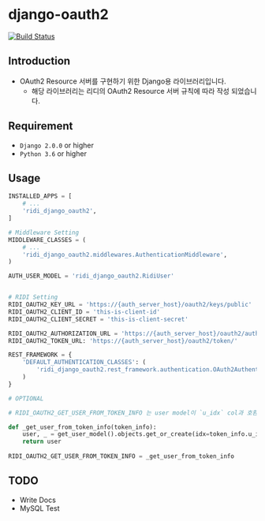 # django-oauth2
[![Build Status](https://travis-ci.org/ridi/django-oauth2.svg?branch=master)](https://travis-ci.org/ridi/django-oauth2)

## Introduction
- OAuth2 Resource 서버를 구현하기 위한 Django용 라이브러리입니다.
    - 해당 라이브러리는 리디의 OAuth2 Resource 서버 규칙에 따라 작성 되었습니다.

## Requirement
- `Django 2.0.0` or higher
- `Python 3.6` or higher


## Usage

``` python
INSTALLED_APPS = [
    # ...
    'ridi_django_oauth2',
]

# Middleware Setting
MIDDLEWARE_CLASSES = (
    # ...
    'ridi_django_oauth2.middlewares.AuthenticationMiddleware',
)

AUTH_USER_MODEL = 'ridi_django_oauth2.RidiUser'


# RIDI Setting
RIDI_OAUTH2_KEY_URL = 'https://{auth_server_host}/oauth2/keys/public'
RIDI_OAUTH2_CLIENT_ID = 'this-is-client-id'
RIDI_OAUTH2_CLIENT_SECRET = 'this-is-client-secret'

RIDI_OAUTH2_AUTHORIZATION_URL = 'https://{auth_server_host}/oauth2/authorize/'
RIDI_OAUTH2_TOKEN_URL: 'https://{auth_server_host}/oauth2/token/'

REST_FRAMEWORK = {
    'DEFAULT_AUTHENTICATION_CLASSES': (
        'ridi_django_oauth2.rest_framework.authentication.OAuth2Authentication',
    )
}

# OPTIONAL

# RIDI_OAUTH2_GET_USER_FROM_TOKEN_INFO 는 user model이 `u_idx` col과 호환되지 않을시 사용합니다.

def _get_user_from_token_info(token_info):
    user, _ = get_user_model().objects.get_or_create(idx=token_info.u_idx)
    return user
     
RIDI_OAUTH2_GET_USER_FROM_TOKEN_INFO = _get_user_from_token_info
```


## TODO

- Write Docs
- MySQL Test

